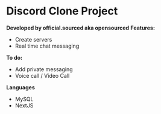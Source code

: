 # Discord Clone Project
**Developed by official.sourced aka opensourced**
**Features:**
- Create servers
- Real time chat messaging

**To do:**
- Add private messaging
- Voice call / Video Call

**Languages**
- MySQL
- NextJS